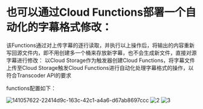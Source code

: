 # 也可以通过Cloud Functions部署一个自动化的字幕格式修改：

该Functions通过对上传字幕的逐行读取，并执行以上操作后，将输出的内容重新写回源文件内，即不用创建多一个桶来存放新字幕，也不会生成新文件，直接对源字幕进行修改：
以Cloud Storage作为触发器创建Cloud Functions，将字幕文件上传至Cloud Storage触发Cloud Functions进行自动化处理字幕格式的操作，以符合Transcoder API的要求

functions配置如下：

![141057622-22414d9c-163c-42c1-a4a6-d67ab8697ccc](https://user-images.githubusercontent.com/51317683/144533540-783d6740-e172-4478-a42b-8c3468041f30.png)
![2](https://user-images.githubusercontent.com/51317683/141057642-497adae6-2002-4274-9e17-a65907cf68bc.png)
![3](https://user-images.githubusercontent.com/51317683/141057649-7da2de3c-bec5-4719-acd1-8c6ca9bfdf7d.png)
